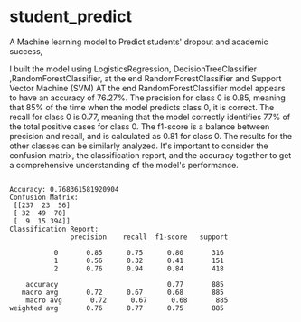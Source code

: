 # student_predict
A Machine learning model to Predict students' dropout and academic success, 

I built the model using LogisticsRegression,  DecisionTreeClassifier ,RandomForestClassifier, at the end RandomForestClassifier and Support Vector Machine (SVM) 
AT the end  RandomForestClassifier model appears to have an accuracy of 76.27%. The precision for class 0 is 0.85, meaning that 85% of the time when the model predicts class 0, it is correct. The recall for class 0 is 0.77, meaning that the model correctly identifies 77% of the total positive cases for class 0. The f1-score is a balance between precision and recall, and is calculated as 0.81 for class 0. The results for the other classes can be similarly analyzed. It's important to consider the confusion matrix, the classification report, and the accuracy together to get a comprehensive understanding of the model's performance.

```

Accuracy: 0.768361581920904
Confusion Matrix:
 [[237  23  56]
 [ 32  49  70]
 [  9  15 394]]
Classification Report:
               precision    recall  f1-score   support

           0       0.85      0.75      0.80       316
           1       0.56      0.32      0.41       151
           2       0.76      0.94      0.84       418

    accuracy                           0.77       885
   macro avg       0.72      0.67      0.68       885
    macro avg       0.72      0.67      0.68       885
weighted avg       0.76      0.77      0.75       885

```

